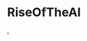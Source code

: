 # RiseOfTheAI

[.](https://drive.google.com/drive/folders/1WxLp17HSqvAeI1N0R0zyLdY9uHY3XdtR?usp=sharing)
